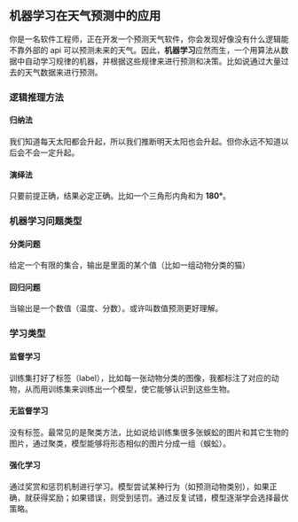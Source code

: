 ## 机器学习在天气预测中的应用

你是一名软件工程师，正在开发一个预测天气软件，你会发现好像没有什么逻辑能不靠外部的 api 可以预测未来的天气。因此，**机器学习**应然而生，一个用算法从数据中自动学习规律的机器，并根据这些规律来进行预测和决策。比如说通过大量过去的天气数据来进行预测。

### 逻辑推理方法

#### 归纳法
我们知道每天太阳都会升起，所以我们推断明天太阳也会升起。但你永远不知道以后会不会一定升起。

#### 演绎法
只要前提正确，结果必定正确。比如一个三角形内角和为 **180°**。

### 机器学习问题类型

#### 分类问题
给定一个有限的集合，输出是里面的某个值（比如一组动物分类的猫）

#### 回归问题
当输出是一个数值（温度、分数）。或许叫数值预测更好理解。

### 学习类型

#### 监督学习
训练集打好了标签（label），比如每一张动物分类的图像，我都标注了对应的动物，从而用训练集来训练出一个模型，使它能够认识到这些生物。

#### 无监督学习
没有标签。最常见的是聚类方法，比如说给训练集很多张蜈蚣的图片和其它生物的图片，通过聚类，模型能够将形态相似的图片分成一组（蜈蚣）。

#### 强化学习
通过奖赏和惩罚机制进行学习。模型尝试某种行为（如预测动物类别），如果正确，就获得奖励；如果错误，则受到惩罚。通过反复试错，模型逐渐学会选择最优策略。
